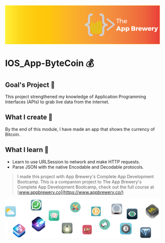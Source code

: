 ![App Brewery Banner](Documentation/AppBreweryBanner.png)

# IOS_App-ByteCoin 💰

## Goal's Project 🎯

This project strengthened my knowledge of Application Programming Interfaces (APIs) to grab live data from the internet.

## What I create 🧱

By the end of this module, I have made an app that shows the currency of Bitcoin.

## What I learn 📖

* Learn to use URLSession to network and make HTTP requests.
* Parse JSON with the native Encodable and Decodable protocols.


>I made this project with App Brewery's Complete App Development Bootcamp.
>This is a companion project to The App Brewery's Complete App Development Bootcamp, check out the full course at [www.appbrewery.co](https://www.appbrewery.co/)

![End Banner](Documentation/readme-end-banner.png)
